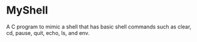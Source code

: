 # MyShell
A C program to mimic a shell that has basic shell commands such as clear, cd, pause, quit, echo, ls, and env. 
